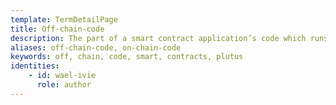 ```yaml
---
template: TermDetailPage
title: Off-chain-code
description: The part of a smart contract application’s code which runs off the chain, usually as a contract application.
aliases: off-chain-code, on-chain-code
keywords: off, chain, code, smart, contracts, plutus
identities: 
    - id: wael-ivie
      role: author
---
```


##
